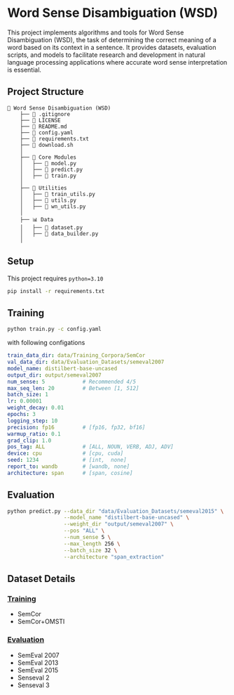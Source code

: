 # Word Sense Disambiguation (WSD) 
This project implements algorithms and tools for Word Sense Disambiguation (WSD), the task of determining the correct meaning of a word based on its context in a sentence. It provides datasets, evaluation scripts, and models to facilitate research and development in natural language processing applications where accurate word sense interpretation is essential.

## Project Structure
```
📁 Word Sense Disambiguation (WSD)
    ├── 📄 .gitignore
    ├── 📄 LICENSE
    ├── 📄 README.md
    ├── 📄 config.yaml
    ├── 📄 requirements.txt
    ├── 📄 download.sh
    │
    ├── 🧠 Core Modules
    │   ├── 📄 model.py
    │   ├── 📄 predict.py
    │   ├── 📄 train.py
    │
    ├── 🧰 Utilities
    │   ├── 📄 train_utils.py
    │   ├── 📄 utils.py
    │   ├── 📄 wn_utils.py
    │
    ├── 📊 Data
    │   ├── 📄 dataset.py
    │   ├── 📄 data_builder.py
    │
```
## Setup
This project requires `python=3.10`

```bash
pip install -r requirements.txt
```

## Training 

```bash
python train.py -c config.yaml
```
with following configations
```yaml
train_data_dir: data/Training_Corpora/SemCor
val_data_dir: data/Evaluation_Datasets/semeval2007
model_name: distilbert-base-uncased
output_dir: output/semeval2007
num_sense: 5            # Recommended 4/5
max_seq_len: 20         # Between [1, 512]
batch_size: 1
lr: 0.00001
weight_decay: 0.01
epochs: 3
logging_step: 10
precision: fp16         # [fp16, fp32, bf16]
warmup_ratio: 0.1
grad_clip: 1.0
pos_tag: ALL            # [ALL, NOUN, VERB, ADJ, ADV]
device: cpu             # [cpu, cuda]
seed: 1234              # [int,  none]
report_to: wandb        # [wandb, none]
architecture: span      # [span, cosine]
```

## Evaluation
```bash
python predict.py --data_dir "data/Evaluation_Datasets/semeval2015" \
                  --model_name "distilbert-base-uncased" \
                  --weight_dir "output/semeval2007" \
                  --pos "ALL" \
                  --num_sense 5 \
                  --max_length 256 \
                  --batch_size 32 \
                  --architecture "span_extraction"
```

## Dataset Details

### [Training](https://lcl.uniroma1.it/wsdeval/training-data)
- SemCor
- SemCor+OMSTI
### [Evaluation](https://lcl.uniroma1.it/wsdeval/evaluation-data)
- SemEval 2007
- SemEval 2013
- SemEval 2015
- Senseval 2
- Senseval 3
